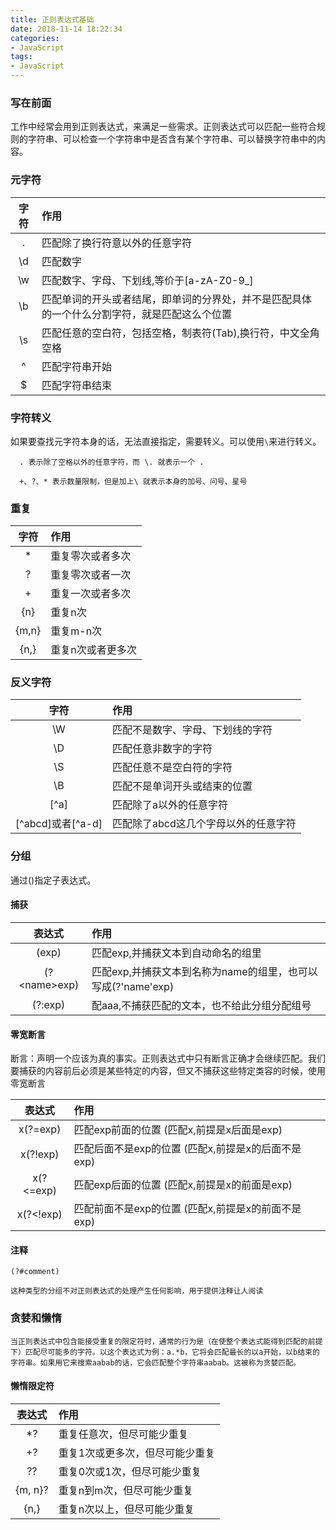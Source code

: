 ```yaml
---
title: 正则表达式基础
date: 2018-11-14 18:22:34
categories:
- JavaScript
tags:
- JavaScript
---
```


### 写在前面

工作中经常会用到正则表达式，来满足一些需求。正则表达式可以匹配一些符合规则的字符串、可以检查一个字符串中是否含有某个字符串、可以替换字符串中的内容。

<!-- more -->

### 元字符

|字符|作用|
|:-:|:--|
| . | 匹配除了换行符意以外的任意字符 |
| \d | 匹配数字 |
| \w | 匹配数字、字母、下划线,等价于[a-zA-Z0-9_]|
| \b | 匹配单词的开头或者结尾，即单词的分界处，并不是匹配具体的一个什么分割字符，就是匹配这么个位置  |
| \s | 匹配任意的空白符，包括空格，制表符(Tab),换行符，中文全角空格 |
| ^ | 匹配字符串开始 |
| $ | 匹配字符串结束 |

### 字符转义

如果要查找元字符本身的话，无法直接指定，需要转义。可以使用`\`来进行转义。

```
  . 表示除了空格以外的任意字符，而 \. 就表示一个 .

  +、?、* 表示数量限制，但是加上\ 就表示本身的加号、问号、星号
```

### 重复

|字符|作用|
|:-:|:--|
|*|重复零次或者多次|
|?|重复零次或者一次|
|+|重复一次或者多次|
|{n}|重复n次|
|{m,n}|重复m-n次|
|{n,}|重复n次或者更多次|


### 反义字符

|字符|作用|
|:-:|:--|
|\W|匹配不是数字、字母、下划线的字符|
|\D| 匹配任意非数字的字符|
|\S|匹配任意不是空白符的字符|
|\B|匹配不是单词开头或结束的位置|
|[^a]|匹配除了a以外的任意字符|
|[^abcd]或者[^a-d]|匹配除了abcd这几个字母以外的任意字符|

### 分组

通过()指定子表达式。

#### 捕获

|表达式|作用|
|:-:|:--|
|(exp)|匹配exp,并捕获文本到自动命名的组里|
|(?\<name>exp)|匹配exp,并捕获文本到名称为name的组里，也可以写成(?'name'exp)|
|(?:exp)|配aaa,不捕获匹配的文本，也不给此分组分配组号|

#### 零宽断言

断言：声明一个应该为真的事实。正则表达式中只有断言正确才会继续匹配。我们要捕获的内容前后必须是某些特定的内容，但又不捕获这些特定类容的时候，使用零宽断言

|表达式|作用|
|:-:|:--|
|x(?=exp)|匹配exp前面的位置 (匹配x,前提是x后面是exp)|
|x(?!exp)|匹配后面不是exp的位置 (匹配x,前提是x的后面不是exp)|
|x(?<=exp)|匹配exp后面的位置 (匹配x,前提是x的前面是exp)|
|x(?<!exp)|匹配前面不是exp的位置 (匹配x,前提是x的前面不是exp)|

#### 注释

```
(?#comment)

这种类型的分组不对正则表达式的处理产生任何影响，用于提供注释让人阅读
```

### 贪婪和懒惰

`当正则表达式中包含能接受重复的限定符时，通常的行为是（在使整个表达式能得到匹配的前提下）匹配尽可能多的字符。以这个表达式为例：a.*b，它将会匹配最长的以a开始，以b结束的字符串。如果用它来搜索aabab的话，它会匹配整个字符串aabab。这被称为贪婪匹配。`


#### 懒惰限定符

|表达式|作用|
|:-:|:--|
|*?|重复任意次，但尽可能少重复|
|+?|重复1次或更多次，但尽可能少重复|
|??| 重复0次或1次，但尽可能少重复|
|{m, n}?|重复n到m次，但尽可能少重复|
|{n,}|重复n次以上，但尽可能少重复|
